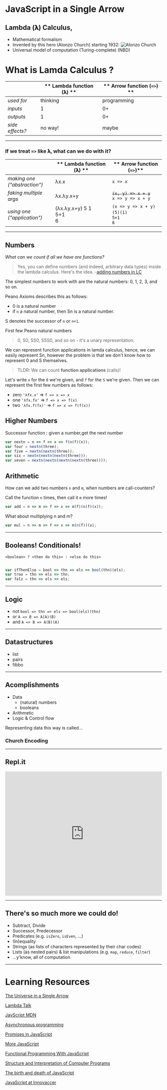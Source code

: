 # JavaScript in a Single Arrow 

## Lambda (𝛌) Calculus,
* Mathematical formalism
* Invented by this hero (Alonzo Church) starting 1932:
![Alonzo Church](https://upload.wikimedia.org/wikipedia/en/a/a6/Alonzo_Church.jpg)
* Universal model of computation (Turing-complete) (NBD)



# What is Lamda Calculus ?

|| ** Lambda function (𝛌) ** | ** Arrow function (`=>`) **
--- | --- |  ---
*used for* | thinking | programming
*inputs*   | 1 | 0+
*outputs*  | 1 | 0+
*side effects?* | no way!  | maybe

---


### If we treat `=>` like 𝛌, **what can we do** with it?


|| ** Lambda function (𝛌) ** | ** Arrow function (`=>`)**
--- | --- |  ---
*making one*<br>*("abstraction")*|  λx.x | `x => x`
 *faking multiple args*          |  λx.λy.x+y | ~~`(x, y) => x + y`~~<br>`x => y => x + y`
*using one*<br>*("application")* | (λx.λy.x+y) 5 1 <br> 5+1 <br> 6 | `(x => y => x + y)(5)(1)`*<br>*`5+1`<br> `6`


---
## Numbers 

*What can we count if all we have are functions?*

> Yes, you can define numbers (and indeed, arbitrary data types) inside the lambda calculus. Here's the idea. -[adding numbers in LC](https://stackoverflow.com/questions/29756732/how-would-the-lambda-calculus-add-numbers)

The simplest numbers to work with are the natural numbers: 0, 1, 2, 3, and so on.

Peano Axioms describes this as follows:
- 0 is a natural number
- if `n` a natural number, then Sn is a natural number.

S denotes the successor of `n` or `n+1`.

First few Peano natural numbers
 > 0, S0, SS0, SSS0, and so on - it's a unary representation.

We can represent function applications in lamda calculus, hence, we can easily represent Sn, however the problem is that we don't know how to represent 0 and S themselves.

> TLDR: We can count **function applications** (calls)!

Let's write `x` for the `0` we're given, and `f` for the `S` we're given. Then we can represent the first few numbers as follows:

- zero `'λfx.x'` => `f => x => x`
- one `'λfx.fx'` => `f => x => f(x)`
- two `'λfx.f(fx)'` => `f => x => f(f(x))`

## Higher Numbers 

Successor function : given a number,get the next number

```js
var nextn = n => f => x => f(n(f)(x));
var four = nextn(three);
var five = nextn(nextn(three));
var six = nextn(nextn(nextn(three)));
var seven = nextn(nextn(nextn(nextn(three))));

```

## Arithmetic

How can we add two numbers `n` and `m`, when numbers are call-counters?

Call the function `n` times, then call it `m` more times!

```js
var add = n => m => f => x => m(f)(n(f)(x));
```

What about multiplying n and m?

```js
var mul = n => m => f => x => m(n(f))(x);

```
---

## Booleans! Conditionals!

`<boolean> ? <then do this> : <else do this>`

```js

var ifThenElse = bool => thn => els => bool(thn)(els);
var troo = thn => els => thn; 
var falz = thn => els => els;
```
---
## Logic
- not `bool => thn => els => bool(els)(thn)`
- or `A => B => A(A)(B)`
- and `A => B => A(B)(A)`

---
## Datastructures
- list
- pairs
- fibbo
---

## Acomplishments

* Data
    * (natural) numbers
    * booleans
* Arithmetic
* Logic & Control flow

Representing data this way is called...

### Church Encoding

---
## Repl.it 

<iframe height="400px" width="100%" src="https://repl.it/@aregee/lamdajs?lite=true" scrolling="no" frameborder="no" allowtransparency="true" allowfullscreen="true" sandbox="allow-forms allow-pointer-lock allow-popups allow-same-origin allow-scripts allow-modals"></iframe>

---

## There's so much more we could do!


* Subtract, Divide
* Successor, Predecessor
* Predicates (e.g. `isZero`, `isEven`, ...)
* (In)equality
* Strings (as lists of characters represented by their char codes)
* Lists (as nested pairs) & list manipulations (e.g. `map`, `reduce`, `filter`)
* ...y'know, all of computation

---
# Learning Resources

[The Universe in a Single Arrow](https://gist.github.com/vakila/e920ba4d5567ddbb1c0e64f17366c77f)

[Lambda Talk](https://glebec.github.io/lambda-talk/)

[JavScript MDN](https://developer.mozilla.org/en-US/docs/Web/JavaScript)

[Asynchronous programming](https://eloquentjavascript.net/11_async.html)

[Promises in JavaScript](https://developer.mozilla.org/en-US/docs/Web/JavaScript/Reference/Global_Objects/Promise)

[More JavaScript](https://dev.to/emmabostian/how-to-learn-javascript-54i6)

[Functional Programming With JavaScript](https://opensource.com/article/17/6/functional-javascript)

[Structure and Interpretation of Computer Programs](https://en.wikipedia.org/wiki/Structure_and_Interpretation_of_Computer_Programs)

[The birth and death of JavaScript](https://www.destroyallsoftware.com/talks/the-birth-and-death-of-javascript)

[JavaScript at Innovaccer](https://dev.to/aregee/breaking-down-the-last-monolith-micro-frontends-hd4)